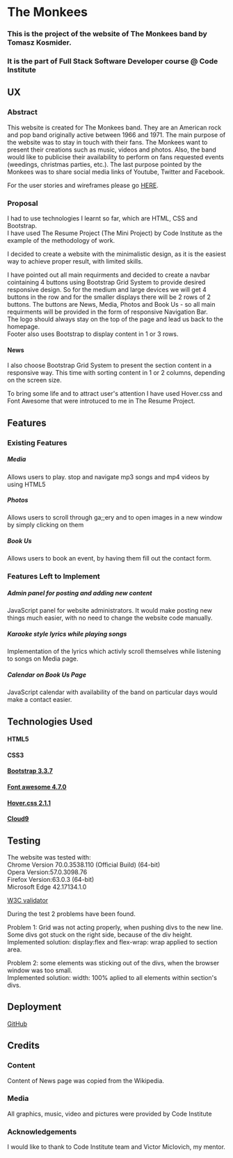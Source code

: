 # The Monkees

### This is the project of the website of The Monkees band by Tomasz Kosmider.
### It is the part of Full Stack Software Developer course @ Code Institute


## UX

### Abstract

This website is created for The Monkees band. They are an American rock and pop band originally active between 1966 and 1971.
The main purpose of the website was to stay in touch with their fans. The Monkees want to present their creations such as music,
videos and photos. Also, the band would like to publicise their availability to perform on fans requested events (weedings, 
christmas parties, etc.). The last purpose pointed by the Monkees was to share social media links of Youtube, Twitter and Facebook.

For the user stories and wireframes please go [HERE](https://app.moqups.com/t.kosmider1309@gmail.com/mpVfMLTPtw/view).

### Proposal

I had to use technologies I learnt so far, which are HTML, CSS and Bootstrap.   
I have used The Resume Project (The Mini Project) by Code Institute as the example of the methodology of work.  

I decided to create a website with the minimalistic design, as it is the easiest way to achieve proper result, with limited skills.  

I have pointed out all main requirments and decided to create a navbar cointaining 4 buttons using Bootstrap Grid System to
provide desired responsive design. So for the medium and large devices we will get 4 buttons in the row and for the smaller displays
there will be 2 rows of 2 buttons. The buttons are News, Media, Photos and Book Us - so all main requirments will be provided in 
the form of responsive Navigation Bar.  
The logo should always stay on the top of the page and lead us back to the homepage.  
Footer also uses Bootstrap to display content in 1 or 3 rows.  

#### News

I also choose Bootstrap Grid System to present the section content in a responsive way. This time with sorting content in 1 or 2
columns, depending on the screen size.


To bring some life and to attract user's attention I have used Hover.css and Font Awesome that were introtuced to me in The Resume Project.

## Features

### Existing Features

##### Media
Allows users to play. stop and navigate mp3 songs and mp4 videos by using HTML5 <audio> and <video> widgets.
 
##### Photos
Allows users to scroll through ga;;ery and to open images in a new window by simply clicking on them

##### Book Us 
Allows users to book an event, by having them fill out the contact form. 

### Features Left to Implement

##### Admin panel for posting and adding new content
JavaScript panel for website administrators. It would make posting new things much easier, with no need to change the website code manually.

##### Karaoke style lyrics while playing songs
Implementation of the lyrics which activly scroll themselves while listening to songs on Media page.

##### Calendar on Book Us Page
JavaScript calendar with availability of the band on particular days would make a contact easier.

## Technologies Used

#### HTML5
#### CSS3
#### [Bootstrap 3.3.7](https://getbootstrap.com/docs/3.3/getting-started/)
#### [Font awesome 4.7.0](https://fontawesome.com/v4.7.0/)
#### [Hover.css 2.1.1](https://designlink.work/en-US/hover-css/)
#### [Cloud9](https://www.c9.io)

## Testing

The website was tested with:  
Chrome Version 70.0.3538.110 (Official Build) (64-bit)  
Opera Version:57.0.3098.76  
Firefox Version:63.0.3 (64-bit)  
Microsoft Edge 42.17134.1.0  

[W3C validator](https://validator.w3.org/)

During the test 2 problems have been found.

Problem 1: Grid was not acting properly, when pushing divs to the new line. Some divs got stuck on the right side, because of the div height.  
Implemented solution: display:flex and flex-wrap: wrap applied to section area.

Problem 2: some elements was sticking out of the divs, when the browser window was too small.  
Implemented solution: width: 100% aplied to all elements within section's divs.

## Deployment

[GitHub](https://lesmoke.github.io/TheMonkees/)

## Credits

### Content

Content of News page was copied from the Wikipedia.  

### Media

All graphics, music, video and pictures were provided by Code Institute  

### Acknowledgements

I would like to thank to Code Institute team and Victor Miclovich, my mentor.




